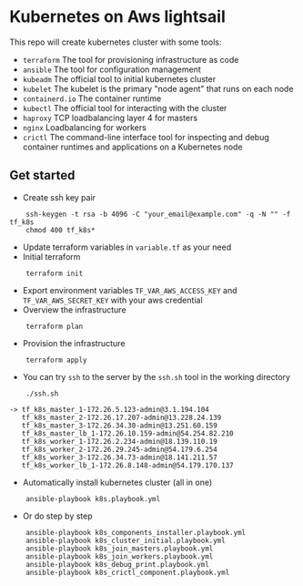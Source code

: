 # Kubernetes on Aws lightsail
This repo will create kubernetes cluster with some tools:
- `terraform`       The tool for provisioning infrastructure as code
- `ansible`         The tool for configuration management
- `kubeadm`         The official tool to initial kubernetes cluster
- `kubelet`         The kubelet is the primary "node agent" that runs on each node
- `containerd.io`   The container runtime
- `kubectl`         The official tool for interacting with the cluster
- `haproxy`         TCP loadbalancing layer 4 for masters
- `nginx`           Loadbalancing for workers
- `crictl`          The command-line interface tool for inspecting and debug container runtimes and applications on a Kubernetes node

## Get started
- Create ssh key pair
```shell
    ssh-keygen -t rsa -b 4096 -C "your_email@example.com" -q -N "" -f tf_k8s
    chmod 400 tf_k8s*
```
- Update terraform variables in `variable.tf` as your need
- Initial terraform
```shell
    terraform init
```
- Export environment variables `TF_VAR_AWS_ACCESS_KEY` and `TF_VAR_AWS_SECRET_KEY` with your aws credential
- Overview the infrastructure
```shell
    terraform plan
```
- Provision the infrastructure
```shell
    terraform apply
```
- You can try `ssh` to the server by the `ssh.sh` tool in the working directory
```shell
    ./ssh.sh
```
```
-> tf_k8s_master_1-172.26.5.123-admin@3.1.194.104
   tf_k8s_master_2-172.26.17.207-admin@13.228.24.139
   tf_k8s_master_3-172.26.34.30-admin@13.251.60.159
   tf_k8s_master_lb_1-172.26.10.159-admin@54.254.82.210
   tf_k8s_worker_1-172.26.2.234-admin@18.139.110.19
   tf_k8s_worker_2-172.26.29.245-admin@54.179.6.254
   tf_k8s_worker_3-172.26.34.73-admin@18.141.211.57
   tf_k8s_worker_lb_1-172.26.8.148-admin@54.179.170.137
```
- Automatically install kubernetes cluster (all in one)
```shell
    ansible-playbook k8s.playbook.yml
```
- Or do step by step
```shell
    ansible-playbook k8s_components_installer.playbook.yml
    ansible-playbook k8s_cluster_initial.playbook.yml
    ansible-playbook k8s_join_masters.playbook.yml
    ansible-playbook k8s_join_workers.playbook.yml
    ansible-playbook k8s_debug_print.playbook.yml
    ansible-playbook k8s_crictl_component.playbook.yml
```
